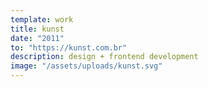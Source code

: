 ```yaml
---
template: work
title: kunst
date: "2011"
to: "https://kunst.com.br"
description: design + frontend development
image: "/assets/uploads/kunst.svg"
---
```

